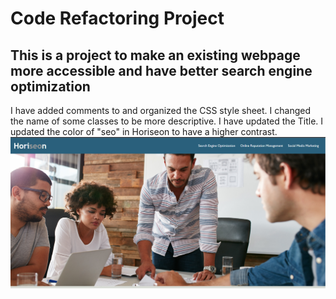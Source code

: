 # Code Refactoring Project
## This is a project to make an existing webpage more accessible and have better search engine optimization
I have added comments to and organized the CSS style sheet. I changed the name of some classes to be more descriptive. I have updated the Title. I updated the color of "seo" in Horiseon to have a higher contrast.
![Alt text](./assets/images/HoriseonSS.PNG "Screenshot")
